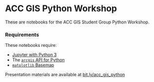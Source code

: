 # ACC GIS Python Workshop

These are notebooks for the ACC GIS Student Group Python Workshop.

### Requirements

These notebooks require:

- [Jupyter with Python 3](http://anaconda.org)
- The [`arcgis` API for Python](https://developers.arcgis.com/python/)
- [`matplotlib` Basemap](https://matplotlib.org/basemap/)

Presentation materials are available at [bit.ly/acc_gis_python](bit.ly/acc_gis_python)
